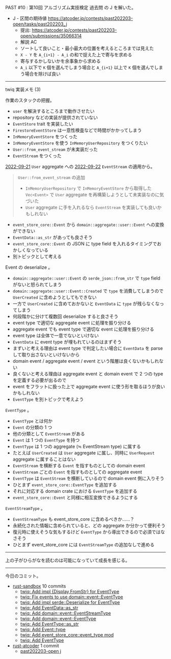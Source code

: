PAST #10 : 第10回 アルゴリズム実技検定 過去問 の J を解いた。

- J - 区間の期待値
  <https://atcoder.jp/contests/past202203-open/tasks/past202203_j>
  - 提出: <https://atcoder.jp/contests/past202203-open/submissions/35066314>
  - 解説 AC
  - ソートして良いこと・最小最大の位置を考えるところまでは見えた
  - `X - Y` を `A_{i+1} - A_i` の和で捉えた上で寄与を求める
  - 寄与するかしないかを余事象から求める
  - `A_i` 以下で `K` 個を選んでしまう場合と `A_{i+1}` 以上で `K` 個を選んでしまう場合を除けば良い

---

twiq 実装メモ (3)

作業のスタックの把握。

- `user` を解決するところまで動作させたい
- repository などの実装が提供されていない
- `EventStore` trait を実装したい
- `FirestoreEventStore` は一意性検査などで時間がかかってしまう
- `InMemoryEventStore` をつくった
- `InMemoryEventStore` を使う `InMemoryUserRepository` をつくりたい
- `User::from_event_stream` が未実装だった
- `EventStream` をつくった

[2022-09-21] `User` aggregate への [2022-09-22] `EventStream` の適用から。

> `User::from_event_stream` の追加
>
> - `InMemoryUserRepository` で `InMemoryEventStore` から取得した `Vec<Event>` で `User` aggregate を再構築しようとして未実装なのに気づいた
> - `User` aggregate に手を入れるなら `EventStream` を実装しても良いかもしれない

- `event_store_core::Event` から `domain::aggregate::user::Event` への変換ができない
- `EventData::as_str` があっても良さそう
- `event_store_core::Event` の JSON に type field を入れるタイミングでおかしくなっている
- 別トピックとして考える

Event の deserialize 。

- `domain::aggregate::user::Event` の `serde_json::from_str` で `type` field がないと怒られてしまう
- `domain::aggregate::user::Event::Created` で `type` を消費してしまうので `UserCreated` に含めようとしてもできない
- 一方で `UserCreated` に含めておかないと `EventData` に `type` が残らなくなってしまう
- 何段階かに分けて複数回 deserialize すると良さそう
- event type で適切な aggregate event に処理を振り分ける
- aggregate event でも event type で適切な event に処理を振り分ける
- event type は全体で一意でないといけない
- `EventData` に event type が埋もれているのはまずそう
- まずいと考える理由は event type で判定したい場合に `EventData` を parse して取り出さないといけないから
- domain event / aggregate event / event という階層は良くないかもしれない
- 良くないと考える理由は aggregate event と domain event で 2 つの type を定義する必要が出るので
- event をフラットに扱った上で aggregate event に使う形を取るほうが良いかもしれない
- `EventType` を別トピックで考えよう

`EventType` 。

- `EventType` とは何か
- `Event` の分類の 1 つ
- 他の分類として `EventStream` がある
- `Event` は 1 つの `EventType` を持つ
- `EventType` は 1 つの aggregate (≒ EventStream type) に属する
- たとえば `UserCreated` は `User` aggregate に属し、同時に `UserRequest` aggregate に属することはない
- `EventStream` を横断する `Event` を指すものとしての domain event
- `EventStream` ごとの `Event` を指すものとしての aggregate event
- `EventType` は `EventStream` を横断しているので domain event 側に入りそう
- ひとまず `event_store_core::EventType` を追加する
- それに対応する domain crate における `EventType` を追加する
- `event_store_core::Event` と同様に相互変換できるようにする

`EventStreamType` 。

- `EventStreamType` も event_store_core に含めるべきか……？
- 永続化された情報に含められていると、どの aggregate か分かって便利そう
- 復元時に使えそうな気もするけど `EventType` から導出できるので必須ではなさそう
- ひとまず event_store_core には `EventStreamType` の追加なしで進める

---

上の子がひらがなを読むのは可能になっていて成長を感じる。

---

今日のコミット。

- [rust-sandbox](https://github.com/bouzuya/rust-sandbox) 10 commits
  - [twiq: Add impl {Display,FromStr} for EventType](https://github.com/bouzuya/rust-sandbox/commit/b7900a8c9bf9066a10c472711f3c72990928977b)
  - [twiq: Fix events to use domain::event::EventType](https://github.com/bouzuya/rust-sandbox/commit/4ab11a4b662fdb3f849ee40c33028d0c29c78cd1)
  - [twiq: Add impl serde::Deserialize for EventType](https://github.com/bouzuya/rust-sandbox/commit/28653e273513eafafe1909c168b8d77299c2d19f)
  - [twiq: Add EventData::as_str](https://github.com/bouzuya/rust-sandbox/commit/a7252bb6d52f807e0a9eacc8738f00739d391a36)
  - [twiq: Add domain::event::EventStreamType](https://github.com/bouzuya/rust-sandbox/commit/9a71787226913b10644a42b9ca698b48fbe8548d)
  - [twiq: Add domain::event::EventType](https://github.com/bouzuya/rust-sandbox/commit/a2c5e3054026652c8eedb7026f5daef31d50c044)
  - [twiq: Add EventType::as_str](https://github.com/bouzuya/rust-sandbox/commit/dc7103db6637345aaaa0430442c170962ac5ef04)
  - [twiq: Add Event::type](https://github.com/bouzuya/rust-sandbox/commit/52ec460e66ea53c56b2c84d731f883e6ce226e21)
  - [twiq: Add event_store_core::event_type mod](https://github.com/bouzuya/rust-sandbox/commit/7d15c176df52a307d34c9e77e94b333577fbd72b)
  - [twiq: Add EventType](https://github.com/bouzuya/rust-sandbox/commit/d88ae83b3a26fef1d596f44426453a8b92874e95)
- [rust-atcoder](https://github.com/bouzuya/rust-atcoder) 1 commit
  - [past202203-open j](https://github.com/bouzuya/rust-atcoder/commit/13d9ac412496bc9dadda8fdc29eab8db2e6bfb97)

[2022-09-21]: https://blog.bouzuya.net/2022/09/21/
[2022-09-22]: https://blog.bouzuya.net/2022/09/22/
